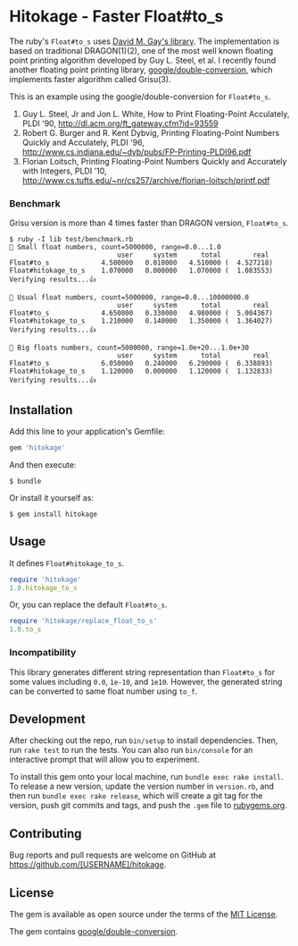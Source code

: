 # Hitokage - Faster Float#to_s

The ruby's `Float#to_s` uses [David M. Gay's library](http://www.netlib.org/fp/dtoa.c).
The implementation is based on traditional DRAGON(1)(2), one of the most well known floating point printing algorithm developed by Guy L. Steel, et al.
I recently found another floating point printing library, [google/double-conversion](https://github.com/google/double-conversion), which implements faster algorithm called Grisu(3).

This is an example using the google/double-conversion for `Float#to_s`.

1. Guy L. Steel, Jr and Jon L. White, How to Print Floating-Point Acculately, PLDI '90, http://dl.acm.org/ft_gateway.cfm?id=93559
2. Robert G. Burger and R. Kent Dybvig, Printing Floating-Point Numbers Quickly and Acculately, PLDI '96, http://www.cs.indiana.edu/~dyb/pubs/FP-Printing-PLDI96.pdf
3. Florian Loitsch, Printing Floating-Point Numbers Quickly and Accurately with Integers, PLDI '10, http://www.cs.tufts.edu/~nr/cs257/archive/florian-loitsch/printf.pdf

### Benchmark

Grisu version is more than 4 times faster than DRAGON version, `Float#to_s`.

```
$ ruby -I lib test/benchmark.rb
🍉 Small float numbers, count=5000000, range=0.0...1.0
                           user     system      total        real
Float#to_s             4.500000   0.010000   4.510000 (  4.527218)
Float#hitokage_to_s    1.070000   0.000000   1.070000 (  1.083553)
Verifying results...👍

🍉 Usual float numbers, count=5000000, range=0.0...10000000.0
                           user     system      total        real
Float#to_s             4.650000   0.330000   4.980000 (  5.004367)
Float#hitokage_to_s    1.210000   0.140000   1.350000 (  1.364027)
Verifying results...👍

🍉 Big floats numbers, count=5000000, range=1.0e+20...1.0e+30
                           user     system      total        real
Float#to_s             6.050000   0.240000   6.290000 (  6.338893)
Float#hitokage_to_s    1.120000   0.000000   1.120000 (  1.132833)
Verifying results...👍
```

## Installation

Add this line to your application's Gemfile:

```ruby
gem 'hitokage'
```

And then execute:

    $ bundle

Or install it yourself as:

    $ gem install hitokage

## Usage

It defines `Float#hitokage_to_s`.

```ruby
require 'hitokage'
1.0.hitokage_to_s
```

Or, you can replace the default `Float#to_s`.

```ruby
require 'hitokage/replace_float_to_s'
1.0.to_s
```

### Incompatibility

This library generates different string representation than `Float#to_s` for some values including `0.0`, `1e-10`, and `1e10`.
However, the generated string can be converted to same float number using `to_f`.

## Development

After checking out the repo, run `bin/setup` to install dependencies. Then, run `rake test` to run the tests. You can also run `bin/console` for an interactive prompt that will allow you to experiment.

To install this gem onto your local machine, run `bundle exec rake install`. To release a new version, update the version number in `version.rb`, and then run `bundle exec rake release`, which will create a git tag for the version, push git commits and tags, and push the `.gem` file to [rubygems.org](https://rubygems.org).

## Contributing

Bug reports and pull requests are welcome on GitHub at https://github.com/[USERNAME]/hitokage.

## License

The gem is available as open source under the terms of the [MIT License](http://opensource.org/licenses/MIT).

The gem contains [google/double-conversion](https://github.com/google/double-conversion).
